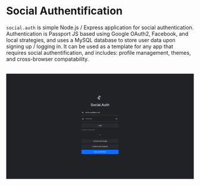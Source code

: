 # Social Authentification

`social.auth` is simple Node.js / Express application for social authentication. Authentication is Passport JS based using Google OAuth2, Facebook, and local strategies, and uses a MySQL database to store user data upon signing up / logging in. It can be used as a template for any app that requires social authentification, and includes: profile management, themes, and cross-browser compatability.<br><br>

![Social.Auth Demo](public/img/social-auth-demo.jpg)
